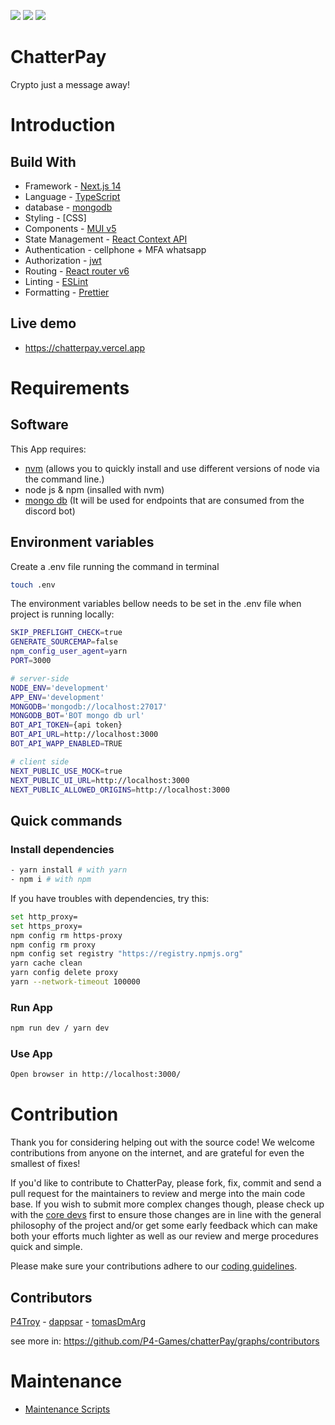 ![](https://img.shields.io/badge/NextJs-informational?style=flat&logo=next&logoColor=white&color=6aa6f8)
![](https://img.shields.io/badge/Typescript-informational?style=flat&logo=typescript&logoColor=white&color=6aa6f8)
![](https://img.shields.io/badge/scss-informational?style=flat&logo=scss&logoColor=white&color=6aa6f8)

# ChatterPay

Crypto just a message away!

# Introduction

## Build With

- Framework - [Next.js 14](https://nextjs.org/14)
- Language - [TypeScript](https://www.typescriptlang.org)
- database - [mongodb](https://www.mongodb.com)
- Styling - [CSS]
- Components - [MUI v5](https://mui.com/)
- State Management - [React Context API](https://react.dev/reference/react/useContext)
- Authentication - cellphone + MFA whatsapp
- Authorization - [jwt](https://jwt.io/)
- Routing - [React router v6](https://reactrouter.com/en/main/start/overview)
- Linting - [ESLint](https://eslint.org)
- Formatting - [Prettier](https://prettier.io)

## Live demo

- <https://chatterpay.vercel.app>

# Requirements

## Software

This App requires:

- [nvm](https://github.com/nvm-sh/nvm) (allows you to quickly install and use different versions of node via the command line.)
- node js & npm (insalled with nvm)
- [mongo db](https://www.mongodb.com/docs/manual/installation/) (It will be used for endpoints that are consumed from the discord bot)

## Environment variables

Create a .env file running the command in terminal

```sh
touch .env
```

The environment variables bellow needs to be set in the .env file when project is running locally:

```sh
SKIP_PREFLIGHT_CHECK=true
GENERATE_SOURCEMAP=false
npm_config_user_agent=yarn
PORT=3000

# server-side
NODE_ENV='development'
APP_ENV='development'
MONGODB='mongodb://localhost:27017'
MONGODB_BOT='BOT mongo db url'
BOT_API_TOKEN={api token}
BOT_API_URL=http://localhost:3000
BOT_API_WAPP_ENABLED=TRUE

# client side
NEXT_PUBLIC_USE_MOCK=true
NEXT_PUBLIC_UI_URL=http://localhost:3000
NEXT_PUBLIC_ALLOWED_ORIGINS=http://localhost:3000
```

## Quick commands

### Install dependencies

```sh
- yarn install # with yarn
- npm i # with npm
```

If you have troubles with dependencies, try this:

```sh
set http_proxy=
set https_proxy=
npm config rm https-proxy
npm config rm proxy
npm config set registry "https://registry.npmjs.org"
yarn cache clean
yarn config delete proxy
yarn --network-timeout 100000
```

### Run App

```sh
npm run dev / yarn dev
```

### Use App

```sh
Open browser in http://localhost:3000/
```

# Contribution

Thank you for considering helping out with the source code! We welcome contributions from anyone on the internet, and are grateful for even the smallest of fixes!

If you'd like to contribute to ChatterPay, please fork, fix, commit and send a pull request for the maintainers to review and merge into the main code base. If you wish to submit more complex changes though, please check up with the [core devs](https://github.com/P4-Games/chatterPay/graphs/contributors) first to ensure those changes are in line with the general philosophy of the project and/or get some early feedback which can make both your efforts much lighter as well as our review and merge procedures quick and simple.

Please make sure your contributions adhere to our [coding guidelines](./.doc/development/coding-guidelines.md).

## Contributors

[P4Troy](https://github.com/mpefaur) - [dappsar](https://github.com/dappsar) - [tomasDmArg](https://github.com/TomasDmArg)

see more in: <https://github.com/P4-Games/chatterPay/graphs/contributors>

# Maintenance

- [Maintenance Scripts](./.doc/maintenance/maintenance-scripts.md)
